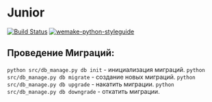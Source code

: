 # Junior

[![Build Status](https://travis-ci.org/honeydev/Junior.svg?branch=master)](https://travis-ci.org/honeydev/Junior)
[![wemake-python-styleguide](https://img.shields.io/badge/style-wemake-000000.svg)](https://github.com/wemake-services/wemake-python-styleguide)

## Проведение Миграций:
`python src/db_manage.py db init` - инициализация миграций.
`python src/db_manage.py db migrate` - создание новых миграций.
`python src/db_manage.py db upgrade` - накатить миграции.
`python src/db_manage.py db downgrade` - откатить миграции.
